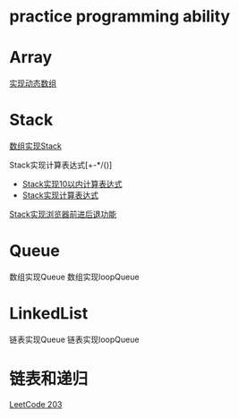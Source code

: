 # practice programming ability

# Array
[实现动态数组](./Array/src/Array.java)
# Stack
[数组实现Stack](./Stack/src/ArrayStack.java)

Stack实现计算表达式[+-*/()]

- [Stack实现10以内计算表达式](./Stack/src/Compute.java)
- [Stack实现计算表达式](./Stack/src/ComputeAnything.java)


[Stack实现浏览器前进后退功能](./Stack/src/BrowserStack.java)
# Queue
数组实现Queue
数组实现loopQueue

# LinkedList

链表实现Queue
链表实现loopQueue

# 链表和递归


[LeetCode 203](./Linked/src/Solution.java)